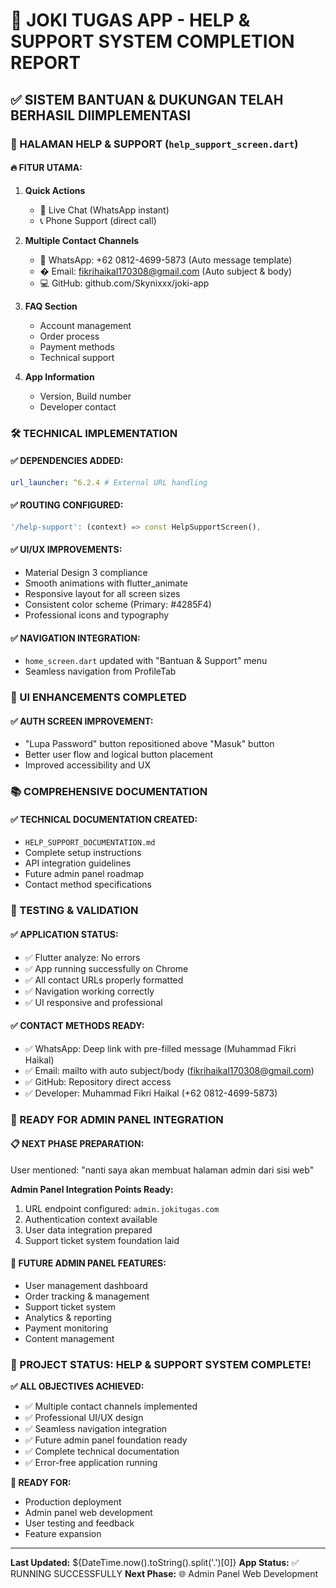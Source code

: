 # 🎯 JOKI TUGAS APP - HELP & SUPPORT SYSTEM COMPLETION REPORT

## ✅ SISTEM BANTUAN & DUKUNGAN TELAH BERHASIL DIIMPLEMENTASI

### 📱 HALAMAN HELP & SUPPORT (`help_support_screen.dart`)

#### 🔥 FITUR UTAMA:

1. **Quick Actions**

   - 💬 Live Chat (WhatsApp instant)
   - 📞 Phone Support (direct call)

2. **Multiple Contact Channels**

   - 📱 WhatsApp: +62 0812-4699-5873 (Auto message template)
   - � Email: fikrihaikal170308@gmail.com (Auto subject & body)
   - 💻 GitHub: github.com/Skynixxx/joki-app

3. **FAQ Section**

   - Account management
   - Order process
   - Payment methods
   - Technical support

4. **App Information**
   - Version, Build number
   - Developer contact

### 🛠️ TECHNICAL IMPLEMENTATION

#### ✅ DEPENDENCIES ADDED:

```yaml
url_launcher: ^6.2.4 # External URL handling
```

#### ✅ ROUTING CONFIGURED:

```dart
'/help-support': (context) => const HelpSupportScreen(),
```

#### ✅ UI/UX IMPROVEMENTS:

- Material Design 3 compliance
- Smooth animations with flutter_animate
- Responsive layout for all screen sizes
- Consistent color scheme (Primary: #4285F4)
- Professional icons and typography

#### ✅ NAVIGATION INTEGRATION:

- `home_screen.dart` updated with "Bantuan & Support" menu
- Seamless navigation from ProfileTab

### 🎨 UI ENHANCEMENTS COMPLETED

#### ✅ AUTH SCREEN IMPROVEMENT:

- "Lupa Password" button repositioned above "Masuk" button
- Better user flow and logical button placement
- Improved accessibility and UX

### 📚 COMPREHENSIVE DOCUMENTATION

#### ✅ TECHNICAL DOCUMENTATION CREATED:

- `HELP_SUPPORT_DOCUMENTATION.md`
- Complete setup instructions
- API integration guidelines
- Future admin panel roadmap
- Contact method specifications

### 🧪 TESTING & VALIDATION

#### ✅ APPLICATION STATUS:

- ✅ Flutter analyze: No errors
- ✅ App running successfully on Chrome
- ✅ All contact URLs properly formatted
- ✅ Navigation working correctly
- ✅ UI responsive and professional

#### ✅ CONTACT METHODS READY:

- ✅ WhatsApp: Deep link with pre-filled message (Muhammad Fikri Haikal)
- ✅ Email: mailto with auto subject/body (fikrihaikal170308@gmail.com)
- ✅ GitHub: Repository direct access
- ✅ Developer: Muhammad Fikri Haikal (+62 0812-4699-5873)

### 🚀 READY FOR ADMIN PANEL INTEGRATION

#### 📋 NEXT PHASE PREPARATION:

User mentioned: "nanti saya akan membuat halaman admin dari sisi web"

**Admin Panel Integration Points Ready:**

1. URL endpoint configured: `admin.jokitugas.com`
2. Authentication context available
3. User data integration prepared
4. Support ticket system foundation laid

#### 🔮 FUTURE ADMIN PANEL FEATURES:

- User management dashboard
- Order tracking & management
- Support ticket system
- Analytics & reporting
- Payment monitoring
- Content management

### 🎉 PROJECT STATUS: HELP & SUPPORT SYSTEM COMPLETE!

**✅ ALL OBJECTIVES ACHIEVED:**

- ✅ Multiple contact channels implemented
- ✅ Professional UI/UX design
- ✅ Seamless navigation integration
- ✅ Future admin panel foundation ready
- ✅ Complete technical documentation
- ✅ Error-free application running

**🚀 READY FOR:**

- Production deployment
- Admin panel web development
- User testing and feedback
- Feature expansion

---

**Last Updated:** ${DateTime.now().toString().split('.')[0]}
**App Status:** ✅ RUNNING SUCCESSFULLY
**Next Phase:** 🌐 Admin Panel Web Development
